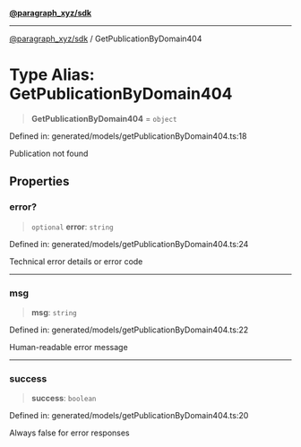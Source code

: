 [**@paragraph_xyz/sdk**](../README.md)

***

[@paragraph_xyz/sdk](../README.md) / GetPublicationByDomain404

# Type Alias: GetPublicationByDomain404

> **GetPublicationByDomain404** = `object`

Defined in: generated/models/getPublicationByDomain404.ts:18

Publication not found

## Properties

### error?

> `optional` **error**: `string`

Defined in: generated/models/getPublicationByDomain404.ts:24

Technical error details or error code

***

### msg

> **msg**: `string`

Defined in: generated/models/getPublicationByDomain404.ts:22

Human-readable error message

***

### success

> **success**: `boolean`

Defined in: generated/models/getPublicationByDomain404.ts:20

Always false for error responses

